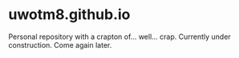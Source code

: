 # uwotm8.github.io
Personal repository with a crapton of... well... crap.
Currently under construction. 
Come again later.
